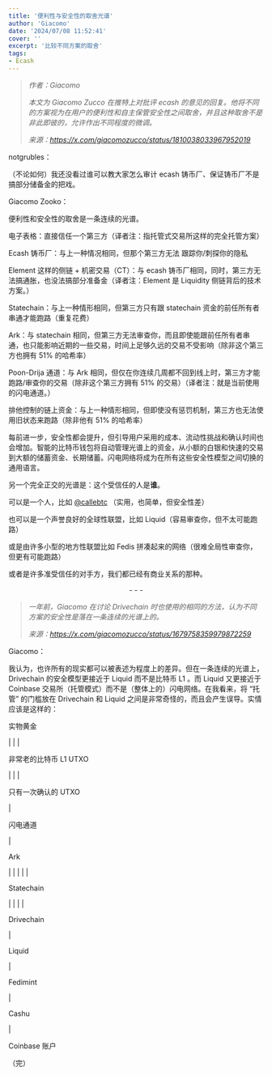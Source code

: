 ```yaml
---
title: '便利性与安全性的取舍光谱'
author: 'Giacomo'
date: '2024/07/08 11:52:41'
cover: ''
excerpt: '比较不同方案的取舍'
tags:
- Ecash
---
```



> *作者：Giacomo*
>
> *本文为 Giacomo Zucco 在推特上对批评 ecash 的意见的回复。他将不同的方案视为在用户的便利性和自主保管安全性之间取舍，并且这种取舍不是非此即彼的，允许作出不同程度的微调。*
>
> *来源：<https://x.com/giacomozucco/status/1810038033967952019>*

notgrubles：

（不论如何）我还没看过谁可以教大家怎么审计 ecash 铸币厂、保证铸币厂不是搞部分储备金的把戏。

Giacomo Zooko：

便利性和安全性的取舍是一条连续的光谱。

电子表格：直接信任一个第三方（译者注：指托管式交易所这样的完全托管方案）

Ecash 铸币厂：与上一种情况相同，但那个第三方无法 跟踪你/刺探你的隐私

Element 这样的侧链 + 机密交易（CT）：与 ecash 铸币厂相同，同时，第三方无法搞通胀，也没法搞部分准备金（译者注：Element 是 Liquidity 侧链背后的技术方案。）

Statechain：与上一种情形相同，但第三方只有跟 statechain 资金的前任所有者串通才能跑路（重复花费）

Ark：与 statechain 相同，但第三方无法审查你，而且即使能跟前任所有者串通，也只能影响近期的一些交易，时间上足够久远的交易不受影响（除非这个第三方也拥有 51% 的哈希率）

Poon-Drija 通道：与 Ark 相同，但仅在你连续几周都不回到线上时，第三方才能跑路/审查你的交易（除非这个第三方拥有 51% 的交易）（译者注：就是当前使用的闪电通道。）

排他控制的链上资金：与上一种情形相同，但即使没有惩罚机制，第三方也无法使用旧状态来跑路（除非他有 51% 的哈希率）

每前进一步，安全性都会提升，但引导用户采用的成本、流动性挑战和确认时间也会增加。智能的比特币钱包将自动管理光谱上的资金，从小额的白银和快速的交易到大额的储蓄资金、长期储蓄。闪电网络将成为在所有这些安全性模型之间切换的通用语言。

另一个完全正交的光谱是：这个受信任的人是**谁**。

可以是一个人，比如 [@callebtc](https://x.com/callebtc) （实用，也简单，但安全性差）

也可以是一个声誉良好的全球性联盟，比如 Liquid（容易审查你，但不太可能跑路）

或是由许多小型的地方性联盟比如 Fedis 拼凑起来的网络（很难全局性审查你，但更有可能跑路）

或者是许多准受信任的对手方，我们都已经有商业关系的那种。

<p style="text-align:center">- - -</p>

> *一年前，Giacomo 在讨论 Drivechain 时也使用的相同的方法，认为不同方案的安全性是落在一条连续的光谱上的。*
>
> *来源：https://x.com/giacomozucco/status/1679758359979872259*

Giacomo：

我认为，也许所有的现实都可以被表述为程度上的差异。但在一条连续的光谱上，Drivechain 的安全模型更接近于 Liquid 而不是比特币 L1 。而 Liquid 又更接近于 Coinbase 交易所（托管模式）而不是（整体上的）闪电网络。在我看来，将 “托管” 的门槛放在 Drivechain 和 Liquid 之间是非常奇怪的，而且会产生误导。实情应该是这样的：

实物黄金

|
|
|

非常老的比特币 L1 UTXO

|
|
|

只有一次确认的 UTXO

|

闪电通道

|

Ark

|
|
|
|
|

Statechain

|
|
|
|

Drivechain

|

Liquid

|

Fedimint

|

Cashu

|

Coinbase 账户

（完）





